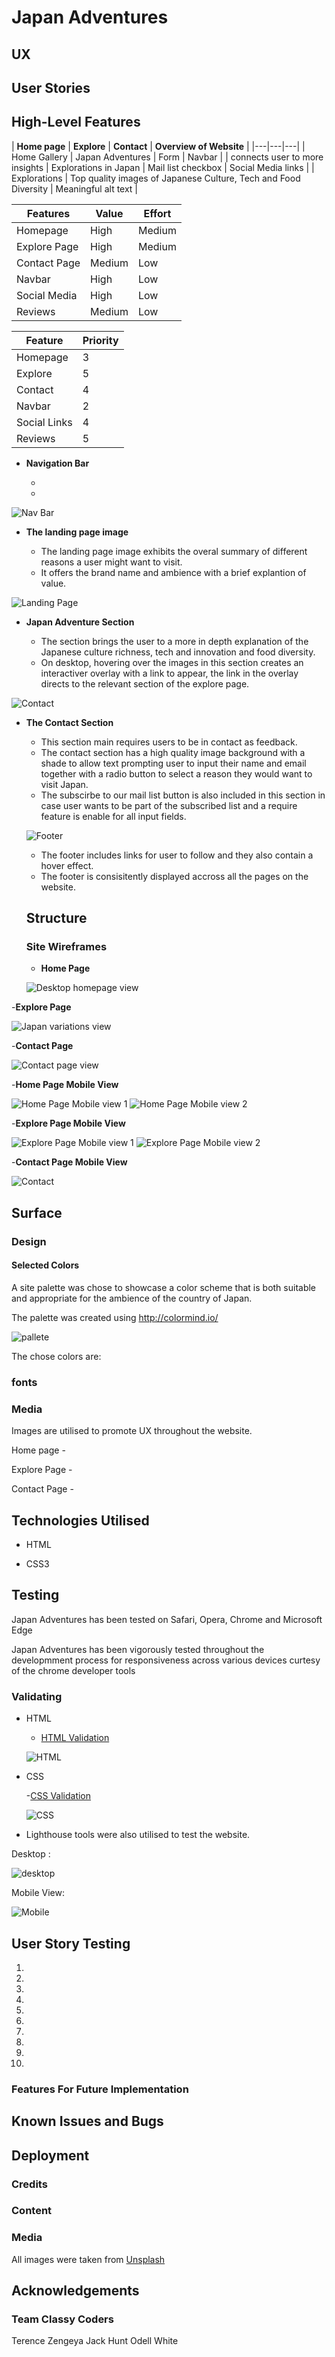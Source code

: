 # Japan Adventures


## UX

## User Stories

## High-Level Features

| **Home page** | **Explore** | **Contact** |  **Overview of Website**  | 
|---|---|---|
| Home Gallery  | Japan Adventures  | Form  |  Navbar  |
| connects user to more insights | Explorations in Japan | Mail list checkbox  | Social Media links |
| Explorations  |  Top quality images of Japanese Culture, Tech and Food Diversity | Meaningful alt text |

|  **Features**  |  **Value**  | **Effort**  |
|---|---|---|
| Homepage  |  High  | Medium  |
| Explore Page  | High |  Medium  |
| Contact Page  | Medium | Low  |
| Navbar  | High | Low |
| Social Media  | High | Low |
| Reviews | Medium | Low |

| Feature  |  Priority  |
|---|---|
| Homepage | 3 |
| Explore  | 5 |
| Contact  | 4 |
| Navbar  | 2 |
| Social Links  | 4 |
| Reviews  | 5 |

- __Navigation Bar__

  -
  -
![Nav Bar]()

- __The landing page image__

  - The landing page image exhibits the overal summary of different reasons a user might want to visit.
  - It offers the brand name and ambience with a brief explantion of value.

![Landing Page]()

- __Japan Adventure Section__

  - The section brings the user to a more in depth explanation of the Japanese culture richness, tech and innovation and food diversity.
  - On desktop, hovering over the images in this section creates an interactiver overlay with a link to appear, the link in the overlay directs to the relevant section of the explore page.


![Contact]()

- __The Contact Section__

  - This section main requires users to be in contact as feedback.
  - The contact section has a high quality image background with a shade to allow text prompting user to input their name and email together with a radio button to select a reason they would want to visit Japan.
   - The subscirbe to our mail list button is also included in this section in case user wants to be part of the subscribed list and a require feature is enable for all input fields.

  ![Footer]()

    - The footer includes links for user to follow and they also contain a hover effect.
    - The footer is consisitently displayed accross all the pages on the website.

  ## Structure

  ### Site Wireframes

  - __Home Page__

  ![Desktop homepage view]()

-__Explore Page__

![Japan variations view]()

-__Contact Page__

![Contact page view]()

-__Home Page Mobile View__

![Home Page Mobile view 1]()
![Home Page Mobile view 2]()

-__Explore Page Mobile View__

![Explore Page Mobile view 1]()
![Explore Page Mobile view 2]()

-__Contact Page Mobile View__

![Contact]()


## Surface

### Design

#### Selected Colors

A site palette was chose to showcase a color scheme that is both suitable and appropriate for the ambience of the country of Japan.

The palette was created using http://colormind.io/

![pallete]()

The chose colors are:




### fonts


### Media

Images are utilised to promote UX throughout the website.

Home page - 

Explore Page - 

Contact Page - 

## Technologies Utilised

- HTML

- CSS3

## Testing

Japan Adventures has been tested on Safari, Opera, Chrome and Microsoft Edge

Japan Adventures has been vigorously tested throughout the developmment process for responsiveness across various devices curtesy of the chrome developer tools

### Validating

- HTML

  - [HTML Validation](https://validator.w3.org/)

  ![HTML]()

- CSS

  -[CSS Validation](https://jigsaw.w3.org/css-validator/)

  ![CSS]()

- Lighthouse tools were also utilised to test the website.

Desktop :

![desktop]()

Mobile View:

![Mobile]()

## User Story Testing

1.

2.

3.

4.

5.

6.

7.

8.

9.

10.


### Features For Future Implementation


## Known Issues and Bugs


## Deployment

### Credits

### Content

### Media

All images were taken from [Unsplash](https://unsplash.com/)


## Acknowledgements


### Team Classy Coders

Terence Zengeya
Jack Hunt
Odell White